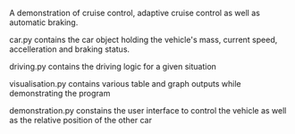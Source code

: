 A demonstration of cruise control, adaptive cruise control as well as automatic braking.

car.py contains the car object holding the vehicle's mass, current speed, accelleration and braking status.

driving.py contains the driving logic for a given situation

visualisation.py contains various table and graph outputs while demonstrating the program

demonstration.py constains the user interface to control the vehicle as well as the relative position of the other car